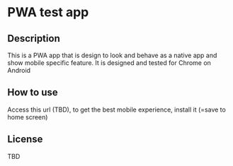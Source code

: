 # PWA test app

## Description
This is a PWA app that is design to look and behave as a native app and show mobile specific feature. It is designed and tested for Chrome on Android

## How to use
Access this url (TBD), to get the best mobile experience, install it (=save to home screen) 

## License
TBD